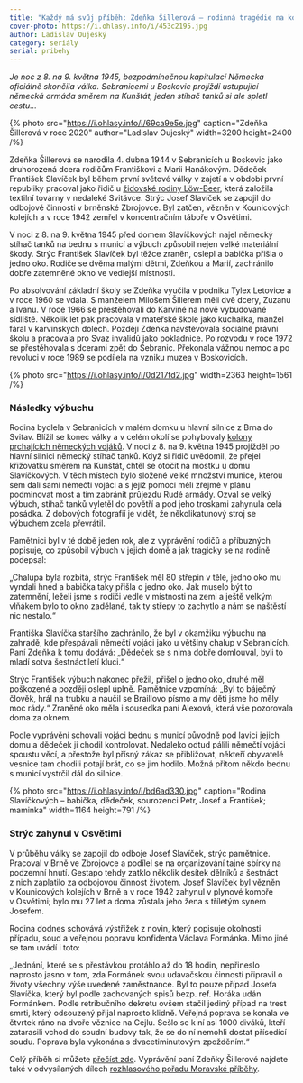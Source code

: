 ```yaml
---
title: "Každý má svůj příběh: Zdeňka Šillerová – rodinná tragédie na konci války"
cover-photo: https://i.ohlasy.info/i/453c2195.jpg
author: Ladislav Oujeský
category: seriály
serial: pribehy
---
```


*Je noc z 8. na 9. května 1945, bezpodmínečnou kapitulací Německa oficiálně skončila válka. Sebranicemi u Boskovic projíždí ustupující německá armáda směrem na Kunštát, jeden stíhač tanků si ale spletl cestu…*

{% photo src="https://i.ohlasy.info/i/69ca9e5e.jpg" caption="Zdeňka Šillerová v roce 2020" author="Ladislav Oujeský" width=3200 height=2400 /%}

Zdeňka Šillerová se narodila 4. dubna 1944 v Sebranicích u Boskovic jako druhorozená dcera rodičům Františkovi a Marii Hanákovým. Dědeček František Slavíček byl během první světové války v zajetí a v období první republiky pracoval jako řidič u [židovské rodiny Löw-Beer](https://ohlasy.info/clanky/2017/03/low-beerove.html), která založila textilní továrny v nedaleké Svitávce. Strýc Josef Slavíček se zapojil do odbojové činnosti v brněnské Zbrojovce. Byl zatčen, vězněn v Kounicových kolejích a v roce 1942 zemřel v koncentračním táboře v Osvětimi. 

V noci z 8. na 9. května 1945 před domem Slavíčkových najel německý stíhač tanků na bednu s municí a výbuch způsobil nejen velké materiální škody. Strýc František Slavíček byl těžce zraněn, oslepl a babička přišla o jedno oko. Rodiče se dvěma malými dětmi, Zdeňkou a Marií, zachránilo dobře zatemněné okno ve vedlejší místnosti. 

Po absolvování základní školy se Zdeňka vyučila v podniku Tylex Letovice a v roce 1960 se vdala. S manželem Milošem Šillerem měli dvě dcery, Zuzanu a Ivanu. V roce 1966 se přestěhovali do Karviné na nově vybudované sídliště. Několik let pak pracovala v mateřské škole jako kuchařka, manžel fáral v karvinských dolech. Později Zdeňka navštěvovala sociálně právní školu a pracovala pro Svaz invalidů jako pokladnice. Po rozvodu v roce 1972 se přestěhovala s dcerami zpět do Sebranic. Překonala vážnou nemoc a po revoluci v roce 1989 se podílela na vzniku muzea v Boskovicích.

{% photo src="https://i.ohlasy.info/i/0d217fd2.jpg" width=2363 height=1561 /%}

### Následky výbuchu

Rodina bydlela v Sebranicích v malém domku u hlavní silnice z Brna do Svitav. Blížil se konec války a v celém okolí se pohybovaly [kolony prchajících německých vojáků](https://ohlasy.info/clanky/2015/05/osvobozeni-boskovic.html). V noci z 8. na 9. května 1945 projížděl po hlavní silnici německý stíhač tanků. Když si řidič uvědomil, že přejel křižovatku směrem na Kunštát, chtěl se otočit na mostku u domu Slavíčkových. V těch místech bylo složené velké množství munice, kterou sem dali sami němečtí vojáci a s jejíž pomocí měli zřejmě v plánu podminovat most a tím zabránit průjezdu Rudé armády. Ozval se velký výbuch, stíhač tanků vyletěl do povětří a pod jeho troskami zahynula celá posádka. Z dobových fotografií je vidět, že několikatunový stroj se výbuchem zcela převrátil.

Pamětnici byl v té době jeden rok, ale z vyprávění rodičů a příbuzných popisuje, co způsobil výbuch v jejich domě a jak tragicky se na rodině podepsal: 

„Chalupa byla rozbitá, strýc František měl 80 střepin v těle, jedno oko mu vyndali hned a babička taky přišla o jedno oko. Jak muselo být to zatemnění, leželi jsme s rodiči vedle v místnosti na zemi a ještě velkým vlňákem bylo to okno zadělané, tak ty střepy to zachytlo a nám se naštěstí nic nestalo.“

Františka Slavíčka staršího zachránilo, že byl v okamžiku výbuchu na zahradě, kde přespávali němečtí vojáci jako u většiny chalup v Sebranicích. Paní Zdeňka k tomu dodává: „Dědeček se s nima dobře domlouval, byli to mladí sotva šestnáctiletí kluci.“

Strýc František výbuch nakonec přežil, přišel o jedno oko, druhé měl poškozené a později oslepl úplně. Pamětnice vzpomíná: „Byl to báječný člověk, hrál na trubku a naučil se Braillovo písmo a my děti jsme ho měly moc rády.“ Zraněné oko měla i sousedka paní Alexová, která vše pozorovala doma za oknem.

Podle vyprávění schovali vojáci bednu s municí původně pod lavici jejich domu a dědeček ji chodil kontrolovat. Nedaleko odtud pálili němečtí vojáci spoustu věcí, a přestože byl přísný zákaz se přibližovat, někteří obyvatelé vesnice tam chodili potají brát, co se jim hodilo. Možná přitom někdo bednu s municí vystrčil dál do silnice.

{% photo src="https://i.ohlasy.info/i/bd6ad330.jpg" caption="Rodina Slavíčkových – babička, dědeček, sourozenci Petr, Josef a František; maminka" width=1164 height=791 /%}

### Strýc zahynul v Osvětimi

V průběhu války se zapojil do odboje Josef Slavíček, strýc pamětnice. Pracoval v Brně ve Zbrojovce a podílel se na organizování tajné sbírky na podzemní hnutí. Gestapo tehdy zatklo několik desítek dělníků a šestnáct z nich zaplatilo za odbojovou činnost životem. Josef Slavíček byl vězněn v Kounicových kolejích v Brně a v roce 1942 zahynul v plynové komoře v Osvětimi; bylo mu 27 let a doma zůstala jeho žena s tříletým synem Josefem.

Rodina dodnes schovává výstřižek z novin, který popisuje okolnosti případu, soud a veřejnou popravu konfidenta Václava Formánka. Mimo jiné se tam uvádí i toto: 

„Jednání, které se s přestávkou protáhlo až do 18 hodin, nepřineslo naprosto jasno v tom, zda Formánek svou udavačskou činností připravil o životy všechny výše uvedené zaměstnance. Byl to pouze případ Josefa Slavíčka, který byl podle zachovaných spisů bezp. ref. Horáka udán Formánkem. Podle retribučního dekretu ovšem stačil jediný případ na trest smrti, který odsouzený přijal naprosto klidně. Veřejná poprava se konala ve čtvrtek ráno na dvoře věznice na Cejlu. Sešlo se k ní asi 1000 diváků, kteří zatarasili vchod do soudní budovy tak, že se do ní nemohli dostat přísedící soudu. Poprava byla vykonána s dvacetiminutovým zpožděním.“

Celý příběh si můžete [přečíst zde](https://www.pametnaroda.cz/cs/sillerova-zdenka-1944). Vyprávění paní Zdeňky Šillerové najdete také v odvysílaných dílech [rozhlasového pořadu Moravské příběhy](https://brno.rozhlas.cz/moravske-pribehy-aneb-osudy-neobycejnych-lidi-8799046/6).